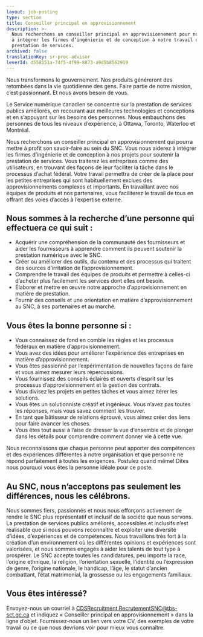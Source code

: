 ```yaml
---
layout: job-posting
type: section
title: Conseiller principal en approvisionnement
description: >-
  Nous recherchons un conseiller principal en approvisionnement pour nous aider
  à intégrer les firmes d’ingénierie et de conception à notre travail de
  prestation de services.
archived: false
translationKey: sr-proc-advisor
leverId: d558151a-74f5-4f99-8873-a9d5b8562919
---
```


Nous transformons le gouvernement. Nos produits généreront des retombées dans la vie quotidienne des gens. Faire partie de notre mission, c’est passionnant. Et nous avons besoin de vous.

Le Service numérique canadien se concentre sur la prestation de services publics améliorés, en recourant aux meilleures technologies et conceptions et en s’appuyant sur les besoins des personnes. Nous embauchons des personnes de tous les niveaux d’expérience, à Ottawa, Toronto, Waterloo et Montréal.

Nous recherchons un conseiller principal en approvisionnement qui pourra mettre à profit son savoir-faire au sein du SNC. Vous nous aiderez à intégrer les firmes d’ingénierie et de conception à nos projets pour soutenir la prestation de services. Vous traiterez les entreprises comme des utilisateurs, en trouvant des façons de leur faciliter la tâche dans le processus d’achat fédéral. Votre travail permettra de créer de la place pour les petites entreprises qui sont habituellement exclues des approvisionnements complexes et importants. En travaillant avec nos équipes de produits et nos partenaires, vous faciliterez le travail de tous en offrant des voies d’accès à l’expertise externe.

## Nous sommes à la recherche d’une personne qui effectuera ce qui suit :

- Acquérir une compréhension de la communauté des fournisseurs et aider les fournisseurs à apprendre comment ils peuvent soutenir la prestation numérique avec le SNC.
- Créer ou améliorer des outils, du contenu et des processus qui traitent des sources d’irritation de l’approvisionnement.
- Comprendre le travail des équipes de produits et permettre à celles-ci d’acheter plus facilement les services dont elles ont besoin.
- Élaborer et mettre en œuvre notre approche d’approvisionnement en matière de prestation.
- Fournir des conseils et une orientation en matière d’approvisionnement au SNC, à ses partenaires et au marché.

## Vous êtes la bonne personne si :

- Vous connaissez de fond en comble les règles et les processus fédéraux en matière d’approvisionnement.
- Vous avez des idées pour améliorer l’expérience des entreprises en matière d’approvisionnement.
- Vous êtes passionné par l’expérimentation de nouvelles façons de faire et vous aimez mesurer leurs répercussions.
- Vous fournissez des conseils éclairés et ouverts d’esprit sur les processus d’approvisionnement et la gestion des contrats.
- Vous divisez les projets en petites tâches et vous aimez itérer les solutions.
- Vous êtes un solutionniste créatif et ingénieux. Vous n’avez pas toutes les réponses, mais vous savez comment les trouver.
- En tant que bâtisseur de relations éprouvé, vous aimez créer des liens pour faire avancer les choses.
- Vous êtes tout aussi à l’aise de dresser la vue d’ensemble et de plonger dans les détails pour comprendre comment donner vie à cette vue.

Nous reconnaissons que chaque personne peut apporter des compétences et des expériences différentes à notre organisation et que personne ne répond parfaitement à toutes les exigences. Postulez quand même! Dites nous pourquoi vous êtes la personne idéale pour ce poste.

## Au SNC, nous n’acceptons pas seulement les différences, nous les célébrons.

Nous sommes fiers, passionnés et nous nous efforçons activement de rendre le SNC plus représentatif et inclusif de la société que nous servons. La prestation de services publics améliorés, accessibles et inclusifs n’est réalisable que si nous pouvons reconnaître et exploiter une diversité d’idées, d’expériences et de compétences. Nous travaillons très fort à la création d’un environnement où les différentes opinions et expériences sont valorisées, et nous sommes engagés à aider les talents de tout type à prospérer.
Le SNC accepte toutes les candidatures, peu importe la race, l’origine ethnique, la religion, l’orientation sexuelle, l’identité ou l’expression de genre, l’origine nationale, le handicap, l’âge, le statut d’ancien combattant, l’état matrimonial, la grossesse ou les engagements familiaux.

## Vous êtes intéressé?

Envoyez-nous un courriel à [CDSRecruitment.RecrutementSNC@tbs-sct.gc.ca](mailto:CDSRecruitment.RecrutementSNC@tbs-sct.gc.ca) et indiquez « Conseiller principal en approvisionnement » dans la ligne d’objet. Fournissez-nous un lien vers votre CV, des exemples de votre travail ou ce que nous devrions voir pour mieux vous connaître.
